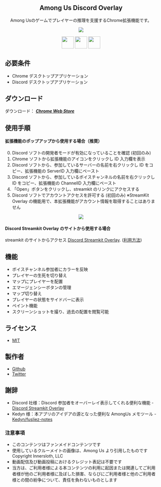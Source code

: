 <h2 align="center">Among Us Discord Overlay</h2>
<p align="center">Among Usのゲームでプレイヤーの推理を支援するChrome拡張機能です。</p>

<p align="center">
 <img src="https://user-images.githubusercontent.com/67271461/104057200-17bdef80-5235-11eb-81da-1003bea7b7a3.gif"/>
</p>

<p align="center">
  <a href="https://jqueryui.com/"><img src="https://user-images.githubusercontent.com/67271461/104057526-a6cb0780-5235-11eb-8627-d18c87969cc5.png" height="40px;" /></a>
  <a href="http://bgrins.github.io/spectrum/"><img src="https://user-images.githubusercontent.com/67271461/104057533-a92d6180-5235-11eb-9c3a-d2666d551af7.png" height="40px;" /></a>
  <a href="http://fabricjs.com/"><img src="https://user-images.githubusercontent.com/67271461/104888448-1b2d4580-59b0-11eb-811f-2a12310df39d.png" height="40px;" /></a>
</p>

## 必要条件

- Chrome デスクトップアプリケーション
- Discord デスクトップアプリケーション

## ダウンロード

ダウンロード： **_[Chrome Web Store](https://chrome.google.com/webstore/detail/among-us-discord-overlay/oommbconacammknogfinbibmnohcalpj)_**

## 使用手順

#### 拡張機能のポップアップから使用する場合（推奨）

0. Discord ソフトの開発者モードが有効になっていることを確認 (初回のみ)
1. Chrome ソフトから拡張機能のアイコンをクリックし ID 入力欄を表示
2. Discord ソフトから、参加しているサーバーの名前を右クリックし ID をコピー、拡張機能の ServerID 入力欄にペースト
3. Discord ソフトから、参加しているボイスチャンネルの名前を右クリックし ID をコピー、拡張機能の ChannelID 入力欄にペースト
4. 「Open」ボタンをクリックし、streamkit のリンクにアクセスする
5. Discord ソフトでアカウントアクセスを許可する (初回のみ) ※StreamKit Overlay の機能用で、本拡張機能がアカウント情報を取得することはありません
<p align="center">
 <img src="https://user-images.githubusercontent.com/67271461/105638903-b9da0a80-5eb8-11eb-8eb2-ff2ff749ad10.png"/>
</p>

#### Discord Streamkit Overlay のサイトから使用する場合

streamkit のサイトからアクセス [Discord Streamkit Overlay](https://streamkit.discord.com/overlay).
([利用方法](https://support.discord.com/hc/en-us/articles/223415707))

## 機能

- ボイスチャンネル参加者にカラーを反映
- プレイヤーの生死を切り替え
- マップにプレイヤーを配置
- エマージェンシーボタンの管理
- マップ切り替え
- プレイヤーの状態をサイドバーに表示
- ペイント機能
- スクリーンショットを撮り、過去の配置を閲覧可能

## ライセンス

- [MIT](https://github.com/Naoya79/Among-Us-Discord-Overlay/blob/main/LICENSE)

## 製作者

- [Github](https://github.com/Naoya79)
- [Twitter](https://twitter.com/NoyExe)

## 謝辞

- Discord 社様：Discord 参加者をオーバーレイ表示してくれる便利な機能 - [Discord Streamkit Overlay](https://streamkit.discord.com/overlay)
- Kedyn 様：本アプリのアイデアの源となった便利な AmongUs メモツール - [Kedyn/fusliez-notes](https://github.com/Kedyn/fusliez-notes)

### 注意事項

- このコンテンツはファンメイドコンテンツです
- 使用しているクルーメイトの画像は、Among Us より引用したものです Copyright Innersloth, LLC
- 動画配信及び動画投稿におけるクレジット表記は不要です
- 当方は、ご利用者様による本コンテンツの利用に起因または関連してご利用者様が他のご利用者様に及ぼした損害、ならびにご利用者様と他のご利用者様との間の紛争について、責任を負わないものとします

